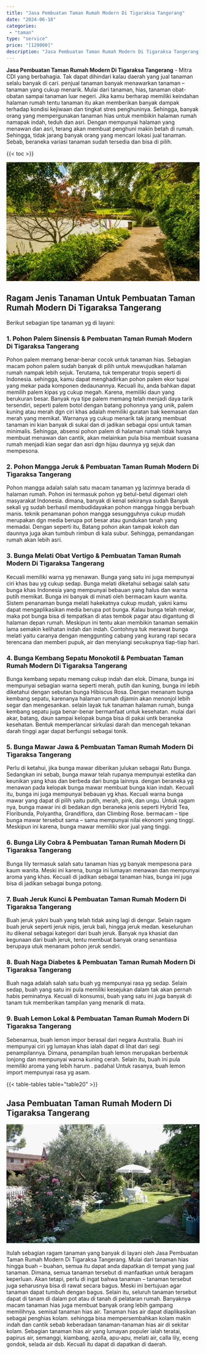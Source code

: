 ```yaml
---
title: "Jasa Pembuatan Taman Rumah Modern Di Tigaraksa Tangerang"
date: "2024-06-18"
categories:
 - "taman"
type: "service"
price: "[120000]"
description: "Jasa Pembuatan Taman Rumah Modern Di Tigaraksa Tangerang. Itulah sebagian ragam tanaman yang banyak di layani oleh Jasa Pembuatan Taman Rumah Modern Di Tigarak..."
---
```


**Jasa Pembuatan Taman Rumah Modern Di Tigaraksa Tangerang** - Mitra CDI yang berbahagia. Tak dapat dihindari kalau daerah yang jual tanaman selalu banyak di cari. penjual tanaman banyak menawarkan tanaman – tanaman yang cukup menarik. Mulai dari tanaman, hias, tanaman obat- obatan sampai tanaman luar negeri. Jika kamu berharap memiliki keindahan halaman rumah tentu tanaman itu akan memberikan banyak dampak terhadap kondisi kejiwaan dan tingkat stres penghuninya. Sehingga, banyak orang yang mempergunakan tanaman hias untuk membikin halaman rumah namapak indah, teduh dan asri. Dengan mempunyai halaman yang menawan dan asri, terang akan membuat penghuni makin betah di rumah. Sehingga, tidak jarang banyak orang yang mencari lokasi jual tanaman. Sebab, beraneka variasi tanaman sudah tersedia dan bisa di pilih.

{{< toc >}}

![Jasa Pembuatan Taman Rumah Modern Di Tigaraksa Tangerang](/images/taman/taman650x400-28.jpg)

## Ragam Jenis Tanaman Untuk Pembuatan Taman Rumah Modern Di Tigaraksa Tangerang

Berikut sebagian tipe tanaman yg di layani:

### 1\. Pohon Palem Sinensis & Pembuatan Taman Rumah Modern Di Tigaraksa Tangerang

Pohon palem memang benar-benar cocok untuk tanaman hias. Sebagian macam pohon palem sudah banyak di pilih untuk mewujudkan halaman rumah nampak lebih sejuk. Terutama, tuk temperatur tropis seperti di Indonesia. sehingga, kamu dapat menghadirkan pohon palem ekor tupai yang mekar pada komponen dedaunannya. Kecuali itu, anda bahkan dapat memilih palem kipas yg cukup megah. Karena, memiliki daun yang berukuran besar. Banyak nya tipe palem memang telah menjadi daya tarik tersendiri, seperti palem botol dengan batang pohonnya yang unik, palem kuning atau merah dgn ciri khas adalah memiliki guratan bak keemasan dan merah yang memikat. Warnanya yg cukup menarik tak jarang membuat tanaman ini kian banyak di sukai dan di jadikan sebagai opsi untuk taman minimalis. Sehingga, absensi pohon palem di halaman rumah tidak hanya membuat menawan dan cantik, akan melainkan pula bisa membuat suasana rumah menjadi kian segar dan asri dgn hijau daunnya yg sejuk dan mempesona.

### 2\. Pohon Mangga Jeruk & Pembuatan Taman Rumah Modern Di Tigaraksa Tangerang

Pohon mangga adalah salah satu macam tanaman yg lazimnya berada di halaman rumah. Pohon ini termasuk pohon yg betul-betul digemari oleh masyarakat Indonesia. dimana, banyak di kenal sekiranya sudah Banyak sekali yg sudah berhasil membudidayakan pohon mangga hingga berbuah manis. teknik penamanan pohon mangga sesungguhnya cukup mudah merupakan dgn media berupa pot besar atau gundukan tanah yang memadai. Dengan seperti itu, Batang pohon akan tampak kokoh dan daunnya juga akan tumbuh rimbun di kala subur. Sehingga, pemandangan rumah akan lebih asri.

### 3\. Bunga Melati Obat Vertigo & Pembuatan Taman Rumah Modern Di Tigaraksa Tangerang

Kecuali memiliki warna yg menawan. Bunga yang satu ini juga mempunyai ciri khas bau yg cukup sedap. Bunga melati diketahui sebagai salah satu bunga khas Indonesia yang mempunyai bebauan yang halus dan warna putih memikat. Bunga ini banyak di minati oleh bermacam kaum wanita. Sistem penanaman bunga melati hakekatnya cukup mudah, yakni kamu dapat mengaplikasikan media berupa pot bunga. Kalau bunga telah mekar, maka pot bunga bisa di tempatkan di atas tembok pagar atau digantung di halaman depan rumah. Meskipun ini tentu akan membikin tanaman semakin lama semakin kelihatan indah dan indah. Contohnya tuk merawat bunga melati yaitu caranya dengan menggunting cabang yang kurang rapi secara terencana dan memberi pupuk, air dan menyiangi secukupnya tiap-tiap hari.

### 4\. Bunga Kembang Sepatu Monokotil & Pembuatan Taman Rumah Modern Di Tigaraksa Tangerang

Bunga kembang sepatu memang cukup indah dan elok. Dimana, bunga ini mempunyai sebagian warna seperti merah, putih dan kuning, bunga ini lebih diketahui dengan sebutan bunga Hibiscus Rosa. Dengan menanam bunga kembang sepatu, karenanya halaman rumah dijamin akan menonjol lebih segar dan mengesankan. selain layak tuk tanaman halaman rumah, bunga kembang sepatu juga benar-benar bermanfaat untuk kesehatan. mulai dari akar, batang, daun sampai kelopak bunga bisa di pakai untk beraneka kesehatan. Bentuk memperlancar sirkulasi darah dan mencegah tekanan darah tinggi agar dapat berfungsi sebagai tonik.

### 5\. Bunga Mawar Jawa & Pembuatan Taman Rumah Modern Di Tigaraksa Tangerang

Perlu di ketahui, jika bunga mawar diberikan julukan sebagai Ratu Bunga. Sedangkan ini sebab, bunga mawar telah rupanya mempunyai estetika dan keunikan yang khas dan berbeda dari bunga lainnya. dengan beraneka yg menawan pada kelopak bunga mawar membuat bunga kian indah. Kecuali itu, bunga ini juga mempunyai bebauan yg khas. Kecuali warna bunga mawar yang dapat di pilih yaitu putih, merah, pink, dan ungu. Untuk ragam nya, bunga mawar ini di bedakan dgn beraneka jenis seperti Hybrid Tea, Floribunda, Polyantha, Grandiflora, dan Climbing Rose. bermacam – tipe bunga mawar tersebut sama – sama mempunyai nilai ekonomi yang tinggi. Meskipun ini karena, bunga mawar memiliki skor jual yang tinggi.

### 6\. Bunga Lily Cobra & Pembuatan Taman Rumah Modern Di Tigaraksa Tangerang

Bunga lily termasuk salah satu tanaman hias yg banyak mempesona para kaum wanita. Meski ini karena, bunga ini lumayan menawan dan mempunyai aroma yang khas. Kecuali di jadikan sebagai tanaman hias, bunga ini juga bisa di jadikan sebagai bunga potong.

### 7\. Buah Jeruk Kunci & Pembuatan Taman Rumah Modern Di Tigaraksa Tangerang

Buah jeruk yakni buah yang telah tidak asing lagi di dengar. Selain ragam buah jeruk seperti jeruk nipis, jeruk bali, hingga jeruk medan. keseluruhan itu dikenal sebagai kategori dari buah jeruk. Banyak nya khasiat dan kegunaan dari buah jeruk, tentu membuat banyak orang senantiasa berupaya utuk menanam pohon jeruk sendiri.

### 8\. Buah Naga Diabetes & Pembuatan Taman Rumah Modern Di Tigaraksa Tangerang

Buah naga adalah salah satu buah yg mempunyai rasa yg sedap. Selain sedap, buah yang satu ini pula memiliki kesejukan dalam tak akan pernah habis peminatnya. Kecuali di konsumsi, buah yang satu ini juga banyak di tanam tuk memberikan tampilan yang menarik di mata.

### 9\. Buah Lemon Lokal & Pembuatan Taman Rumah Modern Di Tigaraksa Tangerang

Sebenarnua, buah lemon impor berasal dari negara Australia. Buah ini mempunyai ciri yg lumayan khas ialah dapat di lihat dari segi penampilannya. Dimana, penampilan buah lemon merupakan berbentuk lonjong dan mempunyai warna kuning cerah. Selain itu, buah ini pula memiliki aroma yang lebih harum . padahal Untuk rasanya, buah lemon import mempunyai rasa yg asam.

{{< table-tables table="table20" >}}

## Jasa Pembuatan Taman Rumah Modern Di Tigaraksa Tangerang

![Jasa Pembuatan Taman Rumah Modern Di Tigaraksa Tangerang](/images/taman/taman650x400-10.jpg)

Itulah sebagian ragam tanaman yang banyak di layani oleh Jasa Pembuatan Taman Rumah Modern Di Tigaraksa Tangerang. Mulai dari tanaman hias hingga buah – buahan, semua itu dapat anda dapatkan di tempat yang jual tanaman. Dimana, semua tanaman tersebut di manfaatkan untuk beragam keperluan. Akan tetapi, perlu di ingat bahwa tanaman – tanaman tersebut juga seharusnya bisa di rawat secara bagus. Meski ini bertujuan agar tanaman dapat tumbuh dengan bagus. Selain itu, seluruh tanaman tersebut dapat di tanam di dalam pot atau di tanah di pelataran rumah. Banyaknya macam tanaman hias juga membuat banyak orang lebih gampang memilihnya. semisal tanaman hias air. Tanaman hias air dapat diaplikasikan sebagai penghias kolam. sehingga bisa mempersembahkan kolam makin indah dan cantik sebab keberadaan tanaman-tanaman hias air di sekitar kolam. Sebagian tanaman hias air yang lumayan populer ialah teratai, papirus air, semanggi, kiambang, azolla, apu-apu, melati air, calla lily, eceng gondok, selada air dsb. Kecuali itu dapat di dapatkan di daerah.
